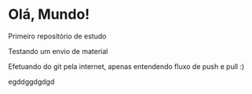 # Olá, Mundo!
 Primeiro repositório de estudo

Testando um envio de material

Efetuando do git pela internet, apenas entendendo fluxo de push e pull :)

egddggdgdgd
